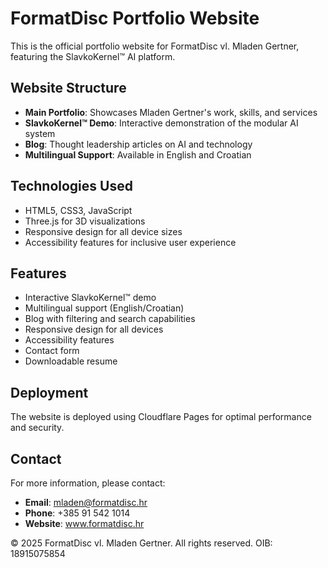 # FormatDisc Portfolio Website

This is the official portfolio website for FormatDisc vl. Mladen Gertner, featuring the SlavkoKernel™ AI platform.

## Website Structure

- **Main Portfolio**: Showcases Mladen Gertner's work, skills, and services
- **SlavkoKernel™ Demo**: Interactive demonstration of the modular AI system
- **Blog**: Thought leadership articles on AI and technology
- **Multilingual Support**: Available in English and Croatian

## Technologies Used

- HTML5, CSS3, JavaScript
- Three.js for 3D visualizations
- Responsive design for all device sizes
- Accessibility features for inclusive user experience

## Features

- Interactive SlavkoKernel™ demo
- Multilingual support (English/Croatian)
- Blog with filtering and search capabilities
- Responsive design for all devices
- Accessibility features
- Contact form
- Downloadable resume

## Deployment

The website is deployed using Cloudflare Pages for optimal performance and security.

## Contact

For more information, please contact:

- **Email**: mladen@formatdisc.hr
- **Phone**: +385 91 542 1014
- **Website**: www.formatdisc.hr

© 2025 FormatDisc vl. Mladen Gertner. All rights reserved.
OIB: 18915075854
